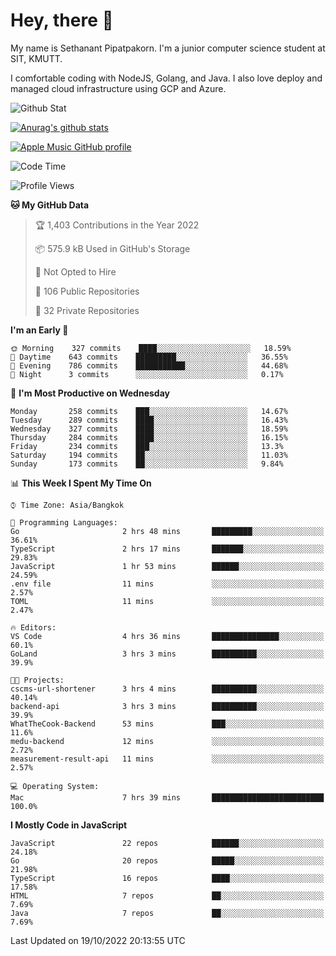# Hey, there 🙌
My name is Sethanant Pipatpakorn. I'm a junior computer science student at SIT, KMUTT.

I comfortable coding with NodeJS, Golang, and Java. I also love deploy and managed cloud infrastructure using GCP and Azure.

![Github Stat](https://github-profile-summary-cards.vercel.app/api/cards/profile-details?username=thetkpark&theme=dracula)

[![Anurag's github stats](https://github-readme-stats.vercel.app/api?username=thetkpark&count_private=true&show_icons=true&theme=tokyonight)](https://github.com/anuraghazra/github-readme-stats)

[![Apple Music GitHub profile](https://apple-music-github-profile.rayriffy.com/theme/light.svg?uid=000347.6120fcbefcb74cd59d65c108cc315787.1333)](https://github.com/rayriffy/apple-music-github-profile)

<!--START_SECTION:waka-->
![Code Time](http://img.shields.io/badge/Code%20Time-854%20hrs%2054%20mins-blue)

![Profile Views](http://img.shields.io/badge/Profile%20Views-1-blue)

**🐱 My GitHub Data** 

> 🏆 1,403 Contributions in the Year 2022
 > 
> 📦 575.9 kB Used in GitHub's Storage 
 > 
> 🚫 Not Opted to Hire
 > 
> 📜 106 Public Repositories 
 > 
> 🔑 32 Private Repositories  
 > 
**I'm an Early 🐤** 

```text
🌞 Morning    327 commits    ████░░░░░░░░░░░░░░░░░░░░░   18.59% 
🌆 Daytime    643 commits    █████████░░░░░░░░░░░░░░░░   36.55% 
🌃 Evening    786 commits    ███████████░░░░░░░░░░░░░░   44.68% 
🌙 Night      3 commits      ░░░░░░░░░░░░░░░░░░░░░░░░░   0.17%

```
📅 **I'm Most Productive on Wednesday** 

```text
Monday       258 commits    ███░░░░░░░░░░░░░░░░░░░░░░   14.67% 
Tuesday      289 commits    ████░░░░░░░░░░░░░░░░░░░░░   16.43% 
Wednesday    327 commits    ████░░░░░░░░░░░░░░░░░░░░░   18.59% 
Thursday     284 commits    ████░░░░░░░░░░░░░░░░░░░░░   16.15% 
Friday       234 commits    ███░░░░░░░░░░░░░░░░░░░░░░   13.3% 
Saturday     194 commits    ██░░░░░░░░░░░░░░░░░░░░░░░   11.03% 
Sunday       173 commits    ██░░░░░░░░░░░░░░░░░░░░░░░   9.84%

```


📊 **This Week I Spent My Time On** 

```text
⌚︎ Time Zone: Asia/Bangkok

💬 Programming Languages: 
Go                       2 hrs 48 mins       █████████░░░░░░░░░░░░░░░░   36.61% 
TypeScript               2 hrs 17 mins       ███████░░░░░░░░░░░░░░░░░░   29.83% 
JavaScript               1 hr 53 mins        ██████░░░░░░░░░░░░░░░░░░░   24.59% 
.env file                11 mins             ░░░░░░░░░░░░░░░░░░░░░░░░░   2.57% 
TOML                     11 mins             ░░░░░░░░░░░░░░░░░░░░░░░░░   2.47%

🔥 Editors: 
VS Code                  4 hrs 36 mins       ███████████████░░░░░░░░░░   60.1% 
GoLand                   3 hrs 3 mins        ██████████░░░░░░░░░░░░░░░   39.9%

🐱‍💻 Projects: 
cscms-url-shortener      3 hrs 4 mins        ██████████░░░░░░░░░░░░░░░   40.14% 
backend-api              3 hrs 3 mins        ██████████░░░░░░░░░░░░░░░   39.9% 
WhatTheCook-Backend      53 mins             ███░░░░░░░░░░░░░░░░░░░░░░   11.6% 
medu-backend             12 mins             ░░░░░░░░░░░░░░░░░░░░░░░░░   2.72% 
measurement-result-api   11 mins             ░░░░░░░░░░░░░░░░░░░░░░░░░   2.57%

💻 Operating System: 
Mac                      7 hrs 39 mins       █████████████████████████   100.0%

```

**I Mostly Code in JavaScript** 

```text
JavaScript               22 repos            ██████░░░░░░░░░░░░░░░░░░░   24.18% 
Go                       20 repos            █████░░░░░░░░░░░░░░░░░░░░   21.98% 
TypeScript               16 repos            ████░░░░░░░░░░░░░░░░░░░░░   17.58% 
HTML                     7 repos             ██░░░░░░░░░░░░░░░░░░░░░░░   7.69% 
Java                     7 repos             ██░░░░░░░░░░░░░░░░░░░░░░░   7.69%

```



 Last Updated on 19/10/2022 20:13:55 UTC
<!--END_SECTION:waka-->
